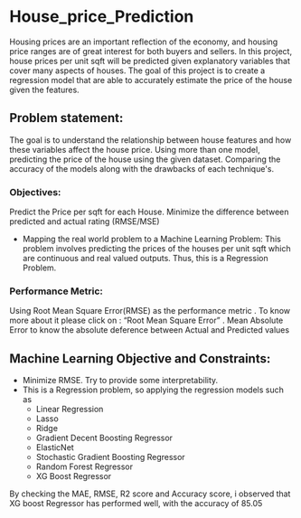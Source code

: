 # House_price_Prediction
Housing prices are an important reflection of the economy, and housing price ranges are of great interest for both buyers and sellers. In this project, house prices per unit sqft will be predicted given explanatory variables that cover many aspects of houses. The goal of this project is to create a regression model that are able to accurately estimate the price of the house given the features.

## Problem statement:
The goal is to understand the relationship between house features and how these variables affect the house price. Using more than one model, predicting the price of the house using the given dataset. Comparing the accuracy of the models along with the drawbacks of each technique's.

### Objectives: 
Predict the Price per sqft for each House.
Minimize the difference between predicted and actual rating (RMSE/MSE)

* Mapping the real world problem to a Machine Learning Problem: 
This problem involves predicting the prices of the houses per unit sqft which are continuous and real valued outputs. Thus, this is a Regression Problem.

### Performance Metric:

Using Root Mean Square Error(RMSE) as the performance metric . To know more about it please click on : “Root Mean Square Error” .
Mean Absolute Error to know the absolute deference between Actual and Predicted values

## Machine Learning Objective and Constraints:

* Minimize RMSE. Try to provide some interpretability.
* This is a Regression problem, so applying the regression models such as
    * Linear Regression
    * Lasso
    * Ridge 
    * Gradient Decent Boosting Regressor 
    * ElasticNet 
    * Stochastic Gradient Boosting Regressor 
    * Random Forest Regressor 
    * XG Boost Regressor
    
By checking the MAE, RMSE, R2 score and Accuracy score, i observed that XG boost Regressor has performed well, with the accuracy of 85.05
